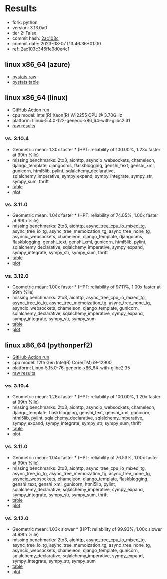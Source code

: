 # Results

- fork: python
- version: 3.13.0a0
- tier 2: False
- commit hash: [2ac103c](https://github.com/python/cpython/commit/2ac103c)
- commit date: 2023-08-07T13:46:36+01:00
- ref: 2ac103c346ffe9d0e4c1

## linux x86_64 (azure)

- [pystats raw](bm-20230807-azure-x86_64-python-2ac103c346ffe9d0e4c1-3.13.0a0-2ac103c-pystats.json)
- [pystats table](bm-20230807-azure-x86_64-python-2ac103c346ffe9d0e4c1-3.13.0a0-2ac103c-pystats.md)

## linux x86_64 (linux)

- [GitHub Action run](https://github.com/faster-cpython/benchmarking/actions/runs/5878234093)
- cpu model: Intel(R) Xeon(R) W-2255 CPU @ 3.70GHz
- platform: Linux-5.4.0-122-generic-x86_64-with-glibc2.31
- [raw results](bm-20230807-linux-x86_64-python-2ac103c346ffe9d0e4c1-3.13.0a0-2ac103c.json)

### vs. 3.10.4

- Geometric mean: 1.30x faster \* (HPT: reliability of 100.00%, 1.23x faster at 99th %ile)
- missing benchmarks: 2to3, aiohttp, asyncio_websockets, chameleon, django_template, djangocms, flaskblogging, genshi_text, genshi_xml, gunicorn, html5lib, pylint, sqlalchemy_declarative, sqlalchemy_imperative, sympy_expand, sympy_integrate, sympy_str, sympy_sum, thrift
- [table](bm-20230807-linux-x86_64-python-2ac103c346ffe9d0e4c1-3.13.0a0-2ac103c-vs-3.10.4.md)
- [plot](bm-20230807-linux-x86_64-python-2ac103c346ffe9d0e4c1-3.13.0a0-2ac103c-vs-3.10.4.png)

### vs. 3.11.0

- Geometric mean: 1.04x faster \* (HPT: reliability of 74.05%, 1.00x faster at 99th %ile)
- missing benchmarks: 2to3, aiohttp, async_tree_cpu_io_mixed_tg, async_tree_io_tg, async_tree_memoization_tg, async_tree_none_tg, asyncio_websockets, chameleon, django_template, djangocms, flaskblogging, genshi_text, genshi_xml, gunicorn, html5lib, pylint, sqlalchemy_declarative, sqlalchemy_imperative, sympy_expand, sympy_integrate, sympy_str, sympy_sum, thrift
- [table](bm-20230807-linux-x86_64-python-2ac103c346ffe9d0e4c1-3.13.0a0-2ac103c-vs-3.11.0.md)
- [plot](bm-20230807-linux-x86_64-python-2ac103c346ffe9d0e4c1-3.13.0a0-2ac103c-vs-3.11.0.png)

### vs. 3.12.0

- Geometric mean: 1.00x faster \* (HPT: reliability of 97.11%, 1.00x faster at 99th %ile)
- missing benchmarks: 2to3, aiohttp, async_tree_cpu_io_mixed_tg, async_tree_io_tg, async_tree_memoization_tg, async_tree_none_tg, asyncio_websockets, chameleon, django_template, gunicorn, sqlalchemy_declarative, sqlalchemy_imperative, sympy_expand, sympy_integrate, sympy_str, sympy_sum
- [table](bm-20230807-linux-x86_64-python-2ac103c346ffe9d0e4c1-3.13.0a0-2ac103c-vs-3.12.0.md)
- [plot](bm-20230807-linux-x86_64-python-2ac103c346ffe9d0e4c1-3.13.0a0-2ac103c-vs-3.12.0.png)

## linux x86_64 (pythonperf2)

- [GitHub Action run](https://github.com/faster-cpython/benchmarking/actions/runs/5796074095)
- cpu model: 12th Gen Intel(R) Core(TM) i9-12900
- platform: Linux-5.15.0-76-generic-x86_64-with-glibc2.35
- [raw results](bm-20230807-pythonperf2-x86_64-python-2ac103c346ffe9d0e4c1-3.13.0a0-2ac103c.json)

### vs. 3.10.4

- Geometric mean: 1.26x faster \* (HPT: reliability of 100.00%, 1.20x faster at 99th %ile)
- missing benchmarks: 2to3, aiohttp, asyncio_websockets, chameleon, django_template, flaskblogging, genshi_text, genshi_xml, gunicorn, html5lib, pylint, sqlalchemy_declarative, sqlalchemy_imperative, sympy_expand, sympy_integrate, sympy_str, sympy_sum, thrift
- [table](bm-20230807-pythonperf2-x86_64-python-2ac103c346ffe9d0e4c1-3.13.0a0-2ac103c-vs-3.10.4.md)
- [plot](bm-20230807-pythonperf2-x86_64-python-2ac103c346ffe9d0e4c1-3.13.0a0-2ac103c-vs-3.10.4.png)

### vs. 3.11.0

- Geometric mean: 1.04x faster \* (HPT: reliability of 76.53%, 1.00x faster at 99th %ile)
- missing benchmarks: 2to3, aiohttp, async_tree_cpu_io_mixed_tg, async_tree_io_tg, async_tree_memoization_tg, async_tree_none_tg, asyncio_websockets, chameleon, django_template, flaskblogging, genshi_text, genshi_xml, gunicorn, html5lib, pylint, sqlalchemy_declarative, sqlalchemy_imperative, sympy_expand, sympy_integrate, sympy_str, sympy_sum, thrift
- [table](bm-20230807-pythonperf2-x86_64-python-2ac103c346ffe9d0e4c1-3.13.0a0-2ac103c-vs-3.11.0.md)
- [plot](bm-20230807-pythonperf2-x86_64-python-2ac103c346ffe9d0e4c1-3.13.0a0-2ac103c-vs-3.11.0.png)

### vs. 3.12.0

- Geometric mean: 1.03x slower \* (HPT: reliability of 99.93%, 1.00x slower at 99th %ile)
- missing benchmarks: 2to3, aiohttp, async_tree_cpu_io_mixed_tg, async_tree_io_tg, async_tree_memoization_tg, async_tree_none_tg, asyncio_websockets, chameleon, django_template, gunicorn, sqlalchemy_declarative, sqlalchemy_imperative, sympy_expand, sympy_integrate, sympy_str, sympy_sum
- [table](bm-20230807-pythonperf2-x86_64-python-2ac103c346ffe9d0e4c1-3.13.0a0-2ac103c-vs-3.12.0.md)
- [plot](bm-20230807-pythonperf2-x86_64-python-2ac103c346ffe9d0e4c1-3.13.0a0-2ac103c-vs-3.12.0.png)

